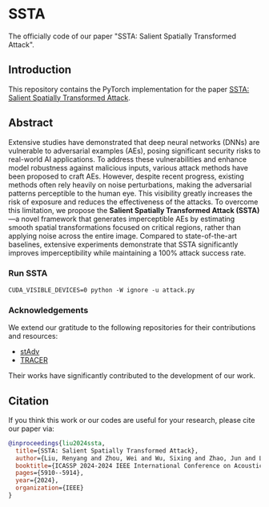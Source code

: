 # SSTA
The officially code of our paper "SSTA: Salient Spatially Transformed Attack".


## Introduction

This repository contains the PyTorch implementation for the paper [SSTA: Salient Spatially Transformed Attack](https://ieeexplore.ieee.org/abstract/document/10447882).


## Abstract
Extensive studies have demonstrated that deep neural networks (DNNs) are vulnerable to adversarial examples (AEs), posing significant security risks to real-world AI applications. To address these vulnerabilities and enhance model robustness against malicious inputs, various attack methods have been proposed to craft AEs. However, despite recent progress, existing methods often rely heavily on noise perturbations, making the adversarial patterns perceptible to the human eye. This visibility greatly increases the risk of exposure and reduces the effectiveness of the attacks. To overcome this limitation, we propose the **Salient Spatially Transformed Attack (SSTA)**—a novel framework that generates imperceptible AEs by estimating smooth spatial transformations focused on critical regions, rather than applying noise across the entire image. Compared to state-of-the-art baselines, extensive experiments demonstrate that SSTA significantly improves imperceptibility while maintaining a 100% attack success rate.


### Run SSTA
```CUDA_VISIBLE_DEVICES=0 python -W ignore -u attack.py``` 


### Acknowledgements

We extend our gratitude to the following repositories for their contributions and resources:

- [stAdv](https://github.com/rakutentech/stAdv)
- [TRACER](https://github.com/Karel911/TRACER)

Their works have significantly contributed to the development of our work.

## Citation

If you think this work or our codes are useful for your research, please cite our paper via:

```bibtex
@inproceedings{liu2024ssta,
  title={SSTA: Salient Spatially Transformed Attack},
  author={Liu, Renyang and Zhou, Wei and Wu, Sixing and Zhao, Jun and Lam, Kwok-Yan},
  booktitle={ICASSP 2024-2024 IEEE International Conference on Acoustics, Speech and Signal Processing (ICASSP)},
  pages={5910--5914},
  year={2024},
  organization={IEEE}
}
```